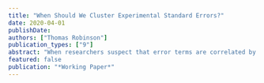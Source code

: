 ```yaml
---
title: "When Should We Cluster Experimental Standard Errors?"
date: 2020-04-01
publishDate: 
authors: ["Thomas Robinson"]
publication_types: ["9"]
abstract: "When researchers suspect that error terms are correlated by group in observational research the standard correction is to cluster the standard errors. But what about in experimental contexts where treatment is randomised? Despite their ubiquity in analyses with group-constant variables, the rationale for using clustered standard errors in experimental contexts remains underdeveloped. In this paper I present an intuitive and applied explanation of when clustering is appropriate, building on recent contributions in the statistics and econometrics literatures. I demonstrate why randomisation does not lead to identical variance estimates across estimation strategies, and conduct a review of experimental studies published between 2017 and 2019 to show that these differences can be considerable. Finally, I provide practical guidance for when and why to cluster standard errors for common experimental designs."
featured: false
publication: "*Working Paper*"
---
```


